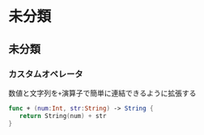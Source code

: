 # 未分類



## 未分類



### カスタムオペレータ

数値と文字列を`+`演算子で簡単に連結できるように拡張する

```swift
func + (num:Int, str:String) -> String {
   return String(num) + str
}
```






























